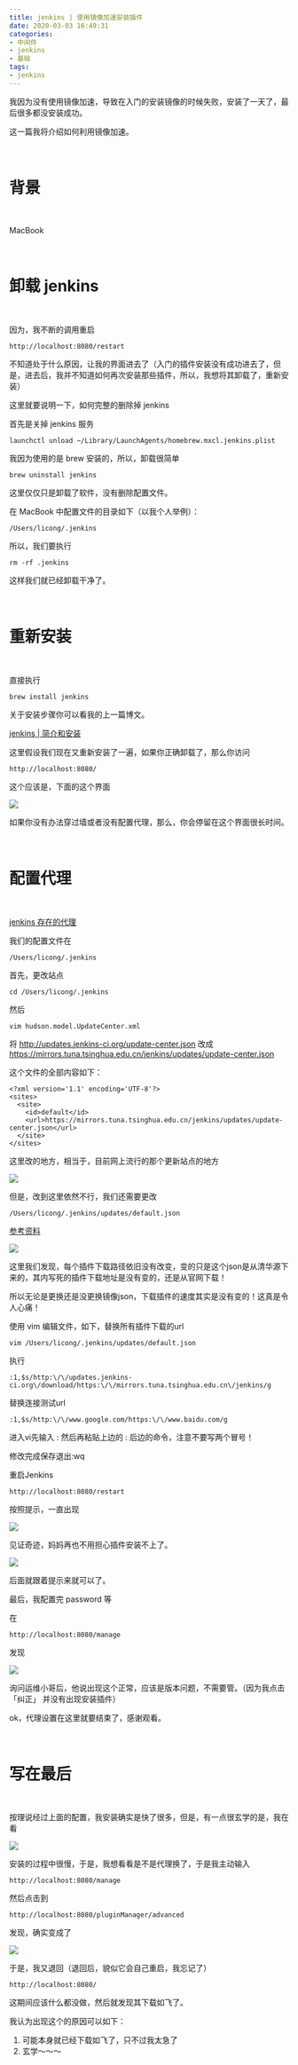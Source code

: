 ```yaml
---
title: jenkins | 使用镜像加速安装插件
date: 2020-03-03 16:49:31
categories:
- 中间件
- jenkins
- 基础
tags:
- jenkins
---
```

我因为没有使用镜像加速，导致在入门的安装镜像的时候失败，安装了一天了，最后很多都没安装成功。

这一篇我将介绍如何利用镜像加速。

<!-- more -->

<br/>

# 背景

<br/>

MacBook

<br/>

# 卸载 jenkins

<br/>

因为，我不断的调用重启

	http://localhost:8080/restart

不知道处于什么原因，让我的界面进去了（入门的插件安装没有成功进去了，但是，进去后，我并不知道如何再次安装那些插件，所以，我想将其卸载了，重新安装）

这里就要说明一下，如何完整的删除掉 jenkins

首先是关掉 jenkins 服务

	launchctl unload ~/Library/LaunchAgents/homebrew.mxcl.jenkins.plist

我因为使用的是 brew 安装的，所以，卸载很简单

	brew uninstall jenkins

这里仅仅只是卸载了软件，没有删除配置文件。

在 MacBook 中配置文件的目录如下（以我个人举例）：

	/Users/licong/.jenkins

所以，我们要执行

	rm -rf .jenkins

这样我们就已经卸载干净了。

<br/>

# 重新安装

<br/>

直接执行

	brew install jenkins

关于安装步骤你可以看我的上一篇博文。

[jenkins | 简介和安装](https://benpaodewoniu.github.io/2020/03/03/jenkins0/)

这里假设我们现在又重新安装了一遍，如果你正确卸载了，那么你访问

	http://localhost:8080/

这个应该是，下面的这个界面

![](/images/jenkins/1_0.png)

如果你没有办法穿过墙或者没有配置代理，那么，你会停留在这个界面很长时间。

<br/>

# 配置代理

<br/>

[jenkins 存在的代理](http://mirrors.jenkins-ci.org/status.html)

我们的配置文件在

	/Users/licong/.jenkins

首先，更改站点

	cd /Users/licong/.jenkins

然后

	vim hudson.model.UpdateCenter.xml

将 http://updates.jenkins-ci.org/update-center.json 改成 https://mirrors.tuna.tsinghua.edu.cn/jenkins/updates/update-center.json

这个文件的全部内容如下：

	<?xml version='1.1' encoding='UTF-8'?>
	<sites>
	  <site>
	    <id>default</id>
	    <url>https://mirrors.tuna.tsinghua.edu.cn/jenkins/updates/update-center.json</url>
	  </site>
	</sites>

这里改的地方，相当于，目前网上流行的那个更新站点的地方

![](/images/jenkins/1_1.png)

但是，改到这里依然不行，我们还需要更改

	/Users/licong/.jenkins/updates/default.json

[参考资料](https://www.cnblogs.com/hellxz/p/jenkins_install_plugins_faster.html)

![](/images/jenkins/1_2.png)

这里我们发现，每个插件下载路径依旧没有改变，变的只是这个json是从清华源下来的，其内写死的插件下载地址是没有变的，还是从官网下载！

所以无论是更换还是没更换镜像json，下载插件的速度其实是没有变的！这真是令人心痛！

使用 vim 编辑文件，如下，替换所有插件下载的url

	vim /Users/licong/.jenkins/updates/default.json

执行

	:1,$s/http:\/\/updates.jenkins-ci.org\/download/https:\/\/mirrors.tuna.tsinghua.edu.cn\/jenkins/g

替换连接测试url

	:1,$s/http:\/\/www.google.com/https:\/\/www.baidu.com/g

进入vi先输入 : 然后再粘贴上边的 : 后边的命令，注意不要写两个冒号！

修改完成保存退出:wq

重启Jenkins

	http://localhost:8080/restart

按照提示，一直出现

![](/images/jenkins/0_0.png)

见证奇迹，妈妈再也不用担心插件安装不上了。

![](/images/jenkins/1_3.png)

后面就跟着提示来就可以了。

最后，我配置完 password 等

在

	http://localhost:8080/manage

发现

![](/images/jenkins/1_4.png)

询问运维小哥后，他说出现这个正常，应该是版本问题，不需要管。（因为我点击 「纠正」 并没有出现安装插件）

ok，代理设置在这里就要结束了，感谢观看。

<br/>

# 写在最后

<br/>

按理说经过上面的配置，我安装确实是快了很多，但是，有一点很玄学的是，我在看

![](/images/jenkins/0_0.png)

安装的过程中很慢，于是，我想看看是不是代理换了，于是我主动输入

	http://localhost:8080/manage

然后点击到

	http://localhost:8080/pluginManager/advanced

发现，确实变成了

![](/images/jenkins/1_1.png)

于是，我又退回（退回后，貌似它会自己重启，我忘记了）

	http://localhost:8080/

这期间应该什么都没做，然后就发现其下载如飞了。

我认为出现这个的原因可以如下：

1. 可能本身就已经下载如飞了，只不过我太急了
2. 玄学～～～